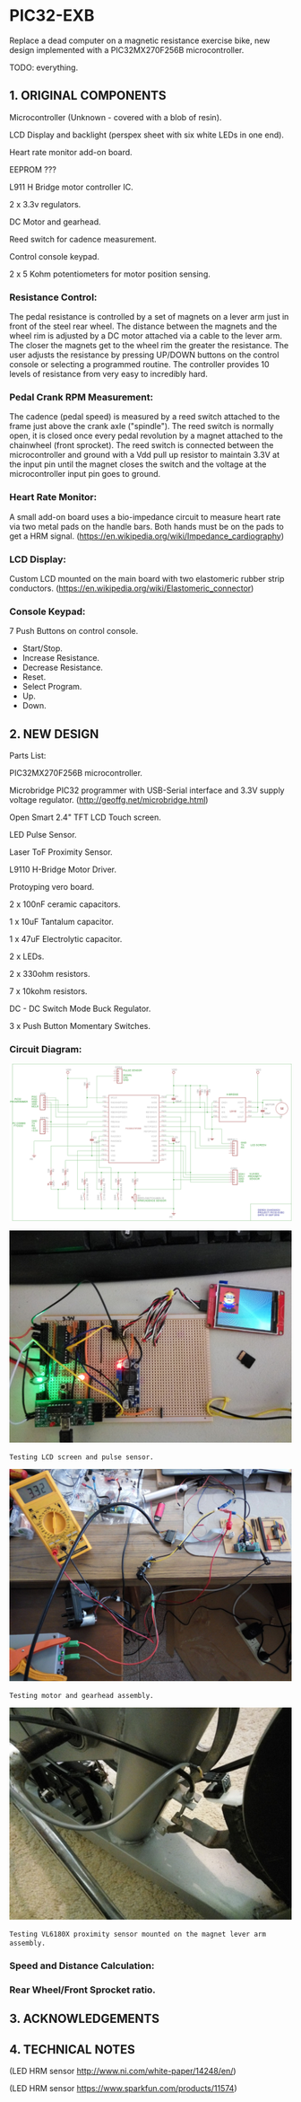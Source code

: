 # PIC32-EXB

Replace a dead computer on a magnetic resistance exercise bike, new design implemented with a PIC32MX270F256B microcontroller.

TODO: everything.




## 1. ORIGINAL COMPONENTS

Microcontroller (Unknown - covered with a blob of resin).

LCD Display and backlight (perspex sheet with six white LEDs in one end).

Heart rate monitor add-on board.

EEPROM ???

L911 H Bridge motor controller IC.

2 x 3.3v regulators.

DC Motor and gearhead.

Reed switch for cadence measurement.

Control console keypad.

2 x 5 Kohm potentiometers for motor position sensing.



### Resistance Control:

The pedal resistance is controlled by a set of magnets on a lever arm just in front of the steel rear wheel.
The distance between the magnets and the wheel rim is adjusted by a DC motor attached via a cable to the
lever arm. The closer the magnets get to the wheel rim the greater the resistance. The user adjusts the resistance
by pressing UP/DOWN buttons on the control console or selecting a programmed routine. 
The controller provides 10 levels of resistance from very easy to incredibly hard.


### Pedal Crank RPM Measurement:

The cadence (pedal speed) is measured by a reed switch attached to the frame just above the crank axle ("spindle").
The reed switch is normally open, it is closed once every pedal revolution by a magnet attached to the chainwheel
(front sprocket). The reed switch is connected between the microcontroller and ground with a Vdd pull up resistor 
to maintain 3.3V at the input pin until the magnet closes the switch and the voltage at the microcontroller input 
pin goes to ground.


### Heart Rate Monitor:

A small add-on board uses a bio-impedance circuit to measure heart rate via two metal pads on the handle bars. 
Both hands must be on the pads to get a HRM signal.
(https://en.wikipedia.org/wiki/Impedance_cardiography)


### LCD Display:

Custom LCD mounted on the main board with two elastomeric rubber strip conductors. 
(https://en.wikipedia.org/wiki/Elastomeric_connector)


### Console Keypad:

7 Push Buttons on control console.

  - Start/Stop.
  - Increase Resistance.
  - Decrease Resistance.
  - Reset.
  - Select Program.
  - Up.
  - Down.



## 2. NEW DESIGN

Parts List:

PIC32MX270F256B microcontroller.

Microbridge PIC32 programmer with USB-Serial interface and 3.3V supply voltage regulator.
(http://geoffg.net/microbridge.html)

Open Smart 2.4" TFT LCD Touch screen.

LED Pulse Sensor.

Laser ToF Proximity Sensor.

L9110 H-Bridge Motor Driver.

Protoyping vero board.

2 x 100nF ceramic capacitors.

1 x 10uF Tantalum capacitor.

1 x 47uF Electrolytic capacitor.

2 x LEDs.

2 x 330ohm resistors.

7 x 10kohm resistors.

DC - DC Switch Mode Buck Regulator.

3 x Push Button Momentary Switches.


### Circuit Diagram:


!["CIRCUIT"](https://github.com/dchad/PIC32-EXB/blob/master/resources/exercisebike.png "Circuit Prototype")


!["CIRCUIT"](https://github.com/dchad/PIC32-EXB/blob/master/resources/lcd-test-sm.jpg "Circuit Prototype")

    Testing LCD screen and pulse sensor.

!["CIRCUIT"](https://github.com/dchad/PIC32-EXB/blob/master/resources/motor-test-sm.jpg "Circuit Prototype")

    Testing motor and gearhead assembly.

!["CIRCUIT"](https://github.com/dchad/PIC32-EXB/blob/master/resources/motor-prox-sm.jpg "Circuit Prototype")

    Testing VL6180X proximity sensor mounted on the magnet lever arm assembly.
    
    

### Speed and Distance Calculation:


### Rear Wheel/Front Sprocket ratio.


## 3. ACKNOWLEDGEMENTS


## 4. TECHNICAL NOTES

(LED HRM sensor http://www.ni.com/white-paper/14248/en/)

(LED HRM sensor https://www.sparkfun.com/products/11574)




